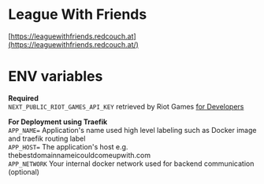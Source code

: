 # League With Friends

[https://leaguewithfriends.redcouch.at](https://leaguewithfriends.redcouch.at/)

# ENV variables

**Required**  
`NEXT_PUBLIC_RIOT_GAMES_API_KEY` retrieved by Riot Games [for Developers](https://developer.riotgames.com/)

**For Deployment using Traefik**  
`APP_NAME=` Application's name used high level labeling such as Docker image and traefik routing label  
`APP_HOST=` The application's host e.g. thebestdomainnameicouldcomeupwith.com  
`APP_NETWORK` Your internal docker network used for backend communication (optional)
